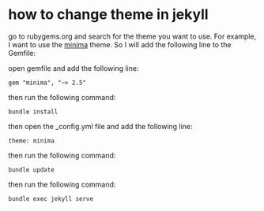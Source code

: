# how to change theme in jekyll


go to rubygems.org and search for the theme you want to use. For example, I want to use the [minima](https://rubygems.org/gems/minima) theme. So I will add the following line to the Gemfile:

open gemfile and add the following line:

    gem "minima", "~> 2.5"

then run the following command:

    bundle install

then open the _config.yml file and add the following line:

    theme: minima

then run the following command:

    bundle update
    
then run the following command:

    bundle exec jekyll serve

